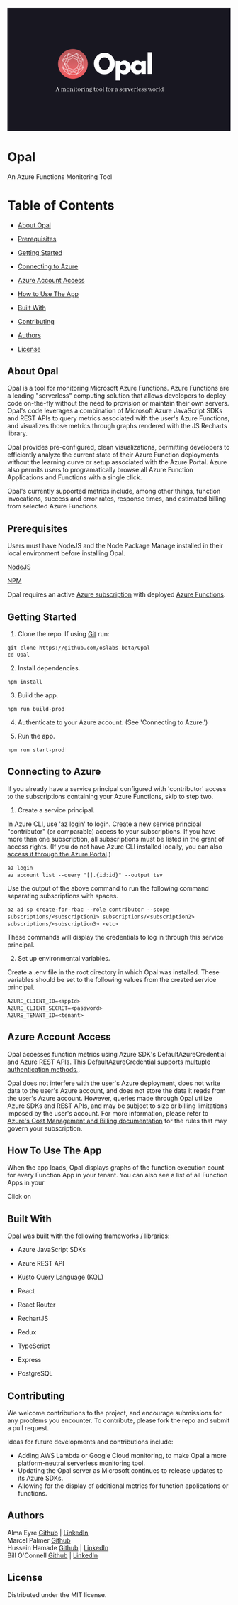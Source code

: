<p style="text-align:center"><img src="assets/images/opalheader.png"></p>

# Opal
An Azure Functions Monitoring Tool

# Table of Contents

- [About Opal](#about-opal) 

- [Prerequisites](#prerequisites)

- [Getting Started](#getting-started)

- [Connecting to Azure](#connecting-to-azure)

- [Azure Account Access](#azure-account-access)
  
- [How to Use The App](#how-to-use-the-app)

- [Built With](#built-with)

- [Contributing](#contributing)

- [Authors](#authors)

- [License](#license)

## About Opal

Opal is a tool for monitoring Microsoft Azure Functions. Azure Functions are a leading "serverless" computing solution that allows developers to deploy code on-the-fly without the need to provision or maintain their own servers. Opal's code leverages a combination of Microsoft Azure JavaScript SDKs and REST APIs to query metrics associated with the user's Azure Functions, and visualizes those metrics through graphs rendered with the JS Recharts library. 

Opal provides pre-configured, clean visualizations, permitting developers to efficiently analyze the current state of their Azure Function deployments without the learning curve or setup associated with the Azure Portal. Azure also permits users to programatically browse all Azure Function Applications and Functions with a single click. 

Opal's currently supported metrics include, among other things, function invocations, success and error rates, response times, and estimated billing from selected Azure Functions.

## Prerequisites
Users must have NodeJS and the Node Package Manage installed in their local environment before installing Opal.

[NodeJS](https://nodejs.org/en/)

[NPM](https://www.npmjs.com/)

Opal requires an active [Azure subscription](https://azure.microsoft.com/en-us/free/) with deployed [Azure Functions](https://docs.microsoft.com/en-us/azure/azure-functions/functions-create-function-app-portal).

## Getting Started

1. Clone the repo. If using [Git](https://git-scm.com/) run:

```
git clone https://github.com/oslabs-beta/Opal
cd Opal
```

2. Install dependencies.

```
npm install
```

3. Build the app.

```
npm run build-prod
```

4. Authenticate to your Azure account. (See 'Connecting to Azure.')

5. Run the app.

```
npm run start-prod
```

## Connecting to Azure

If you already have a service principal configured with 'contributor' access to the subscriptions containing your Azure Functions, skip to step two.

1. Create a service principal.

In Azure CLI, use 'az login' to login. Create a new service principal "contributor" (or comparable) access to your subscriptions. If you have more than one subscription, all subscriptions must be listed in the grant of access rights. (If you do not have Azure CLI installed locally, you can also [access it through the Azure Portal](https://docs.microsoft.com/en-us/azure/cloud-shell/overview).)

```
az login
az account list --query "[].{id:id}" --output tsv
```

Use the output of the above command to run the following command separating subscriptions with spaces.

```
az ad sp create-for-rbac --role contributor --scope subscriptions/<subscription1> subscriptions/<subscription2> subscriptions/<subscription3> <etc>
```

These commands will display the credentials to log in through this service principal.


2. Set up environmental variables.

Create a .env file in the root directory in which Opal was installed. These variables should be set to the following values from the created service principal.

```
AZURE_CLIENT_ID=<appId>
AZURE_CLIENT_SECRET=<password>
AZURE_TENANT_ID=<tenant>
```

## Azure Account Access

Opal accesses function metrics using Azure SDK's DefaultAzureCredential and Azure REST APIs. This DefaultAzureCredential supports [multuple authentication methods,](https://docs.microsoft.com/en-us/dotnet/api/azure.identity.defaultazurecredential?view=azure-dotnet). 

Opal does not interfere with the user's Azure deployment, does not write data to the user's Azure account, and does not store the data it reads from the user's Azure account. However, queries made through Opal utilize Azure SDKs and REST APIs, and may be subject to size or billing limitations imposed by the user's account. For more information, please refer to [Azure's Cost Management and Billing documentation](https://docs.microsoft.com/en-us/azure/cost-management-billing/) for the rules that may govern your subscription.

## How To Use The App

When the app loads, Opal displays graphs of the function execution count for every Function App in your tenant. You can also see a list of all Function Apps in your 

Click on 

## Built With

Opal was built with the following frameworks / libraries:

* Azure JavaScript SDKs

* Azure REST API

* Kusto Query Language (KQL) 

* React

* React Router

* RechartJS

* Redux

* TypeScript

* Express

* PostgreSQL


## Contributing

We welcome contributions to the project, and encourage submissions for any problems you encounter. To contribute, please fork the repo and submit a pull request.

Ideas for future developments and contributions include:

* Adding AWS Lambda or Google Cloud monitoring, to make Opal a more platform-neutral serverless monitoring tool.
* Updating the Opal server as Microsoft continues to release updates to its Azure SDKs.
* Allowing for the display of additional metrics for function applications or functions.

## Authors
Alma Eyre [Github](https://github.com/aselunar) | [LinkedIn](https://www.linkedin.com/in/alma-eyre/) <br>
Marcel Palmer [Github](https://github.com/Marcelckp)<br>
Hussein Hamade [Github](https://github.com/hhamade98) | [LinkedIn](https://www.linkedin.com/in/hussein-hamade-/) <br>
Bill O'Connell [Github](https://github.com/wdoconnell) | [LinkedIn](https://www.linkedin.com/in/bill-o-connell-6b950177/) <br>

## License
Distributed under the MIT license.
